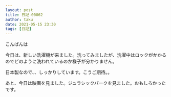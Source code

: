 ```yaml
---
layout: post
title: 日記-00062
author: taku
date: 2021-05-15 23:30
tags: [日記]
---
```


こんばんは

今日は、新しい洗濯機が来ました。洗ってみましたが、洗濯中はロックがかかるのでどのように洗われているのか様子が分かりません。

日本製なので、、しっかりしています。こうご期待。。

あと、今日は映画を見ました。ジュラシックパークを見ました。おもしろかったです。

